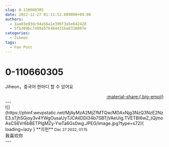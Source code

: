 ```yaml
---
slug: 0-110660305
date: 2022-12-27 01:11:52.609000+09:00
authors:
  - 1aa03e93dc94a56a1e399f3a5e642428
  - 5fb309bc7489a576484431ba8338807e
categories:
  - Jiheon
tags:
  - Fan Post
---
```


# 0-110660305

<div class="post-container" markdown="1">
<div class="content-container md-sidebar__scrollwrap" markdown="1">

Jiheon，중국어 한마디 할 수 있어요

</div>
</div>

<div style="text-align: right;" markdown="1">
<a href="https://weverse.io/fromis9/fanpost/0-110660305" style="text-align: right;">:material-share:{.big-emoji}</a>
</div>
---

<div class="comments-container md-sidebar__scrollwrap" markdown="1">
<div class="comment" markdown="1">
<div class='id-container' markdown="1">
![](https://phinf.wevpstatic.net/MjAyMzA2MjZfMTQw/MDAxNjg3NzQ3NzE2NzE3.sTjhSGjoy3v4YWgOusaUyTJCAiIDDI34b7SBTjVAeUIg.TVETBI6wZ_tQjmoAsCS6Vr6bBETPlgMZy-YwTa6Gs0wg.JPEG/image.jpg?type=s72){ loading=lazy }
**<span class="artist">지헌</span>** <small>Dec 27 2022, 01:15</small><br>
</div>
<div class='comment-body' markdown="1">
我喜欢你
</div>
</div>
</div>
---
